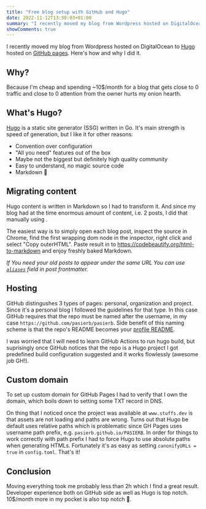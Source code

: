 ```yaml
---
title: "Free blog setup with GitHub and Hugo"
date: 2022-11-12T13:58:03+01:00
summary: "I recently moved my blog from Wordpress hosted on DigitalOcean to Hugo hosted on GithHub pages. Here's how and why I did it."
showComments: true
---
```


I recently moved my blog from Wordpress hosted on DigitalOcean to [Hugo](https://gohugo.io/) hosted on [GitHub pages](https://pages.github.com/). Here's how and why I did it.

## Why?

Because I'm cheap and spending ~10$/month for a blog that gets close to 0 traffic and close to 0 attention from the owner hurts my onion hearth.

## What's Hugo?

[Hugo](https://gohugo.io/) is a static site generator (SSG) written in Go. It's main strength is speed of generation, but I like it for other reasons:

- Convention over configuration
- "All you need" features out of the box
- Maybe not the biggest but definitely high quality community
- Easy to understand, no magic source code
- Markdown 💖

## Migrating content

Hugo content is written in Markdown so I had to transform it. And since my blog had at the time enormous amount of content, i.e. 2 posts, I did that manually using .

The easiest way is to simply open each blog post, inspect the source in Chrome, find the first wrapping dom node in the inspector, right click and select "Copy outerHTML". Paste result in to https://codebeautify.org/html-to-markdown and enjoy freshly baked Markdown.

*If You need your old posts to appear under the same URL You can use [`aliases`](https://gohugo.io/content-management/front-matter/#predefined) field in post frontmatter.*

## Hosting

GitHub distingushes 3 types of pages: personal, organization and project. Since it's a personal blog I followed the guidelines for that type. In this case GitHub requires that the repo must be named after the username, in my case `https://github.com/pasierb/pasierb`.
Side benefit of this naming scheme is that the repo's README becomes your [profile README](https://docs.github.com/en/account-and-profile/setting-up-and-managing-your-github-profile/customizing-your-profile/managing-your-profile-readme).

I was worried that I will need to learn GitHub Actions to run hugo build, but suprisingly once GitHub notices that the repo is a Hugo project I got predefined build configuration suggested and it works flowlessly (awesome job GH!).

## Custom domain

To set up custom domain for GitHub Pages I had to verify that I own the domain, which boils down to setting some TXT record in DNS.

On thing that I noticed once the project was available at `www.stuffs.dev` is that assets are not loading and paths are wrong. Turns out that Hugo be default uses relative paths which is problematic since GH Pages uses username path prefix, e.g. `pasierb.github.io/PASIERB`.
In order for things to work correctly with path prefix I had to force Hugo to use absolute paths when generating HTMLs. Fortunately it's as easy as setting `canonifyURLs = true` in `config.toml`. That's it!

## Conclusion

Moving everything took me probably less than 2h which I find a great result. Developer experience both on GitHub side as well as Hugo is top notch. 
10$/month more in my pocket is also top notch 🤑.
